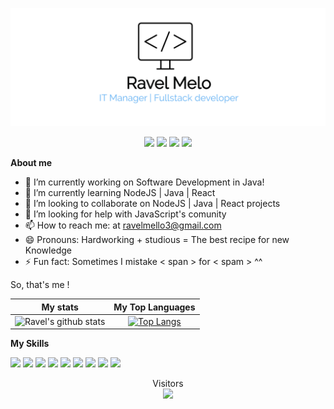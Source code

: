 <p align="center">
	<img src="https://github.com/ravelmello/ravelmello/blob/master/ravel.png?raw=true" width="700"/>
 </p>

<p align="center">
<a href="https://www.instagram.com/ravelmello3/" target="_blank"><img src="https://img.shields.io/badge/-Instagram-%23E4405F?style=for-the-badge&logo=instagram&logoColor=white" target="_blank"></a>
<a href="https://www.linkedin.com/in/ravel-mello" target="_blank"><img src="https://img.shields.io/badge/-LinkedIn-%230077B5?style=for-the-badge&logo=linkedin&logoColor=white" target="_blank"></a>
<a href="https://github.com/ravelmello" target="_blank">
<a href="mailto:ravelmello3@gmail.com" alt="Gmail" target="_blank">
  <img src="https://img.shields.io/badge/-Gmail-FF0000?style=for-the-badge&labelColor=FF0000&logo=gmail&logoColor=white&link=mailto:ravelmello3@gmail.com"></a>
<a href="https://ravelmello.github.io" target="_blank">
<img 
src="https://img.shields.io/badge/personal%20site-ccccc5?style=for-the-badge&logo=superuser&logoColor=red"/> 
</a>
</p>

**About me**
	
<p align="center">
  
- 🔭 I’m currently working on Software Development in Java! 
- 🌱 I’m currently learning NodeJS | Java | React
- 👯 I’m looking to collaborate on NodeJS | Java | React projects
- 🤔 I’m looking for help with JavaScript's comunity
- 📫 How to reach me: at ravelmello3@gmail.com
- 😄 Pronouns: Hardworking + studious = The best recipe for new Knowledge
- ⚡ Fun fact: Sometimes I mistake < span > for < spam >  ^^
  

So, that's me !

</p>  

<div>
	
My stats | My Top Languages 
:----------:|:---------:
|![Ravel's github stats](https://github-readme-stats.vercel.app/api?username=ravelmello&show_icons=true&theme=white) |[![Top Langs](https://github-readme-stats.vercel.app/api/top-langs/?username=ravelmello&layout=compact)](https://github.com/ravelmello/github-readme-stats) 
	
	
**My Skills**	

<p aling="center">

<img src="https://camo.githubusercontent.com/d63d473e728e20a286d22bb2226a7bf45a2b9ac6c72c59c0e61e9730bfe4168c/68747470733a2f2f696d672e736869656c64732e696f2f62616467652f48544d4c352d4533344632363f7374796c653d666f722d7468652d6261646765266c6f676f3d68746d6c35266c6f676f436f6c6f723d7768697465">
<img src="https://camo.githubusercontent.com/3a0f693cfa032ea4404e8e02d485599bd0d192282b921026e89d271aaa3d7565/68747470733a2f2f696d672e736869656c64732e696f2f62616467652f435353332d3135373242363f7374796c653d666f722d7468652d6261646765266c6f676f3d63737333266c6f676f436f6c6f723d7768697465">
<img src="https://camo.githubusercontent.com/9d07c04bdd98c662d5df9d4e1cc1de8446ffeaebca330feb161f1fb8e1188204/68747470733a2f2f696d672e736869656c64732e696f2f62616467652f4a6176615363726970742d4637444631453f7374796c653d666f722d7468652d6261646765266c6f676f3d6a617661736372697074266c6f676f436f6c6f723d626c61636b">
<img src="https://img.shields.io/badge/Git-E34F26?style=for-the-badge&logo=git&logoColor=white">
<img src="https://img.shields.io/badge/docker-20232A?style=for-the-badge&logo=docker&logoColor=61DAFB">
<img src="https://img.shields.io/badge/kubernetes-blue?style=for-the-badge&logo=kubernetes&logoColor=white">
<img src="https://img.shields.io/badge/java-cccccc?style=for-the-badge&logo=java&logoColor=red">
<img src="https://img.shields.io/badge/TypeScript-b9ddf8?style=for-the-badge&logo=typescript&logoColor=black">
<img src="https://img.shields.io/badge/jenkins-ccccc5?style=for-the-badge&logo=jenkins&logoColor=red">

	
	
	
</p>
	

<p align="center">
	  Visitors <br>
<img src="https://profile-counter.glitch.me/ravelmello/count.svg" />
</p>	  
	

	
<!-- ![Snake animation](https://github.com/ravelmello/ravelmello/blob/output/github-contribution-grid-snake.svg) -->

<!--
**ravelmello/ravelmello** is a ✨ _special_ ✨ repository because its `README.md` (this file) appears on your GitHub profile.

Here are some ideas to get you started:

- 🔭 I’m currently working on ...
- 🌱 I’m currently learning ...
- 👯 I’m looking to collaborate on ...
- 🤔 I’m looking for help with ...
- 💬 Ask me about ...
- 📫 How to reach me: ...
- 😄 Pronouns: ...
- ⚡ Fun fact: ...
-->
